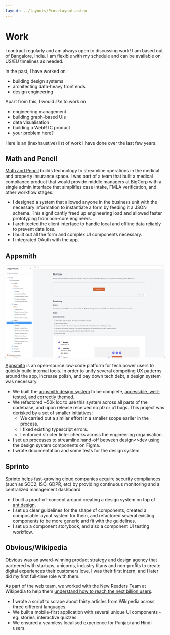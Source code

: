 ```yaml
---
layout: ../layouts/ProseLayout.astro
---
```


# Work

I contract regularly and am always open to discussing work!
I am based out of Bangalore, India. I am flexible with my schedule and can be available on US/EU timelines as needed.

In the past, I have worked on

- building design systems
- architecting data-heavy front ends
- design engineering

Apart from this, I would _like_ to work on

- engineering management
- building graph-based UIs
- data visualisation
- building a WebRTC product
- your problem here?

Here is an (inexhaustive) list of work I have done over the last few years.

## Math and Pencil

[Math and Pencil](https://www.mathandpencil.com/) builds technology to streamline operations in the medical and property insurance space. I was part of a team that built a medical compliance product that would provide middle managers at BigCorp with a single admin interface that simplifies case intake, FMLA verification, and other workflow stages.

- I designed a system that allowed anyone in the business unit with the necessary information to instantiate a form by feeding it a JSON schema. This significantly freed up engineering load and allowed faster prototyping from non-core engineers.
- I architected the client interface to handle local and offline data reliably to prevent data loss.
- I built out all the form and complex UI components necessary.
- I integrated OAuth with the app.

## Appsmith

![Screengrab of the storybook containing all the components in the appsmith design system](../assets/images/appsmith-design-system.png)

[Appsmith](https://www.appsmith.com/) is an open-source low-code platform for tech power users to quickly build internal tools. In order to unify several competing UX patterns around the app, increase polish, and pay down tech debt, a design system was necessary.

- We built the [appsmith design system](https://github.com/appsmithorg/design-system/) to be complete, [accessible, well-tested, and correctly themed](https://design-system.appsmith.com/?path=/docs/ads-components-avatar--docs).
- We refactored ~50k loc to use this system across all parts of the codebase, and upon release received no p0 or p1 bugs. This project was derisked by a set of smaller initiatives:
  - We carried out a similar effort in a smaller scope earlier in the process.
  - I fixed existing typescript errors.
  - I enforced stricter linter checks across the engineering organisation.
- I set up processes to streamline hand-off between design<>dev using the design system components on Figma.
- I wrote documentation and some tests for the design system.

## Sprinto

[Sprinto](https://sprinto.com/) helps fast-growing cloud companies acquire security compliances (such as SOC2, ISO, GDPR, etc) by providing continuous monitoring and a centralized management dashboard.

- I built a proof-of-concept around creating a design system on top of [ant.design](https://4x.ant.design/components/overview/).
- I set up clear guidelines for the shape of components, created a composable layout system for them, and refactored several existing components to be more generic and fit with the guidelines.
- I set up a component storybook, and also a component UI testing workflow.

## Obvious/Wikipedia

[Obvious](https://www.obvious.in/) was an award-winning product strategy and design agency that partnered with startups, unicorns, industry titans and non-profits to create digital experiences their customers love. I was their first intern, and I later did my first full-time role with them.

As part of the web team, we worked with the New Readers Team at Wikipedia to help them [understand how to reach the next billion users](https://www.obvious.in/wikipedia).

- I wrote a script to scrape about thirty articles from Wikipedia across three different languages.
- We built a mobile-first application with several unique UI components - eg: stories, interactive quizzes.
- We ensured a seamless localised experience for Punjabi and Hindi users.
